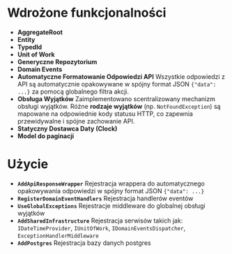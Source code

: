 # Wdrożone funkcjonalności

* **AggregateRoot**
* **Entity**
* **TypedId**
* **Unit of Work**  
* **Generyczne Repozytorium**   
* **Domain Events**
* **Automatyczne Formatowanie Odpowiedzi API**
    Wszystkie odpowiedzi z API są automatycznie opakowywane w spójny format JSON `{"data": ...}` za pomocą globalnego filtra akcji.
* **Obsługa Wyjątków**
    Zaimplementowano scentralizowany mechanizm obsługi wyjątków. Różne **rodzaje wyjątków** (np. `NotFoundException`) są mapowane na odpowiednie kody statusu HTTP, co zapewnia przewidywalne i spójne zachowanie API.
* **Statyczny Dostawca Daty (Clock)**
* **Model do paginacji**

# Użycie

* **`AddApiResponseWrapper`**
  Rejestracja wrappera do automatycznego opakowywania odpowiedzi w spójny format JSON `{"data": ...}`
* **`RegisterDomainEventHandlers`**
  Rejestracja handlerów eventów
* **`UseGlobalExceptions`**
  Rejestracje middleware do globalnej obsługi wyjątków
* **`AddSharedInfrastructure`**
  Rejestracja serwisów takich jak: `IDateTimeProvider`, `IUnitOfWork`, `IDomainEventsDispatcher`, `ExceptionHandlerMiddleware`
* **`AddPostgres`**
  Rejestracja bazy danych postgres
  
